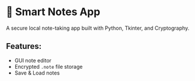 # 🔐 Smart Notes App

A secure local note-taking app built with Python, Tkinter, and Cryptography.

## Features:
- GUI note editor
- Encrypted `.note` file storage
- Save & Load notes
